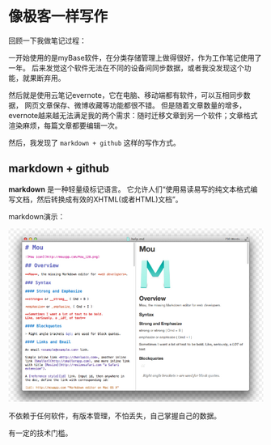 
像极客一样写作
====================================

回顾一下我做笔记过程：

一开始使用的是myBase软件，在分类存储管理上做得很好，作为工作笔记使用了一年。
后来发觉这个软件无法在不同的设备间同步数据，或者我没发现这个功能，就果断弃用。

然后就是使用云笔记evernote，它在电脑、移动端都有软件，可以互相同步数据， 网页文章保存、微博收藏等功能都很不错。
但是随着文章数量的增多，evernote越来越无法满足我的两个需求：随时迁移文章到另一个软件；文章格式渲染麻烦，每篇文章都要编辑一次。

然后，我发现了 `markdown + github` 这样的写作方式。

markdown + github
-----------------------------------

**markdown** 是一种轻量级标记语言。
它允许人们“使用易读易写的纯文本格式编写文档，然后转换成有效的XHTML(或者HTML)文档”。

markdown演示：

![image](./images/raw_markdown.jpg)


不依赖于任何软件，有版本管理，不怕丢失，自己掌握自己的数据。

有一定的技术门槛。
